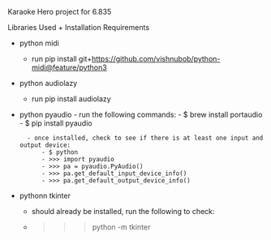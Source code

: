Karaoke Hero project for 6.835

Libraries Used + Installation Requirements

- python midi
	- run pip install git+https://github.com/vishnubob/python-midi@feature/python3

- python audiolazy
	- run pip install audiolazy

- python pyaudio - run the following commands: - $ brew install portaudio
		- $ pip install pyaudio

      	- once installed, check to see if there is at least one input and output device:
      		- $ python
      		- >>> import pyaudio
      		- >>> pa = pyaudio.PyAudio()
      		- >>> pa.get_default_input_device_info()
      		- >>> pa.get_default_output_device_info()
- pythonn tkinter
	- should already be installed, run the following to check:
	- >>> python -m tkinter
